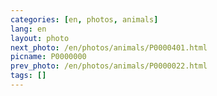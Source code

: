 ```yaml
---
categories: [en, photos, animals]
lang: en
layout: photo
next_photo: /en/photos/animals/P0000401.html
picname: P0000000
prev_photo: /en/photos/animals/P0000022.html
tags: []
---
```

